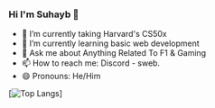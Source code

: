 ### Hi I'm Suhayb 👋

- 🔭 I’m currently taking Harvard's CS50x
- 🌱 I’m currently learning basic web development
- 💬 Ask me about Anything Related To F1 & Gaming
- 📫 How to reach me: Discord - sweb.
- 😄 Pronouns: He/Him

[![Top Langs](https://github-readme-stats.vercel.app/api/top-langs/?username=anuraghazra&layout=donut&theme=merko)]
